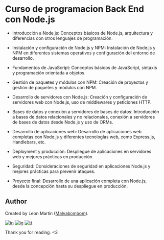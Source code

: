 # Curso de programacion Back End con Node.js

* Introducción a Node.js: Conceptos básicos de Node.js, arquitectura y diferencias con otros lenguajes de programación.

* Instalación y configuración de Node.js y NPM: Instalación de Node.js y NPM en diferentes sistemas operativos y configuración del entorno de desarrollo.

* Fundamentos de JavaScript: Conceptos básicos de JavaScript, sintaxis y programación orientada a objetos.

* Gestión de paquetes y módulos con NPM: Creación de proyectos y gestión de paquetes y módulos con NPM.

* Desarrollo de servidores con Node.js: Creación y configuración de servidores web con Node.js, uso de middlewares y peticiones HTTP.

* Bases de datos y conexión a servidores de bases de datos: Introducción a bases de datos relacionales y no relacionales, conexión a servidores de bases de datos desde Node.js y uso de ORMs.

* Desarrollo de aplicaciones web: Desarrollo de aplicaciones web completas con Node.js y diferentes tecnologías web, como Express.js, Handlebars, etc.

* Deployment y producción: Despliegue de aplicaciones en servidores web y mejores prácticas en producción.

* Seguridad: Consideraciones de seguridad en aplicaciones Node.js y mejores prácticas para prevenir ataques.

* Proyecto final: Desarrollo de una aplicación completa con Node.js, desde la concepción hasta su despliegue en producción.




## Author

Created by Leon Martin ([Malvabombom](https://github.com/malvabombom)).

[![in]][in-link] [![ig]][ig-link] [![tt]][tt-link]

Thank you for reading. <3


[es]: https://img.shields.io/badge/README-Español-red
[ny]: https://api.netlify.com/api/v1/badges/96b2ac8e-9256-4e8c-a504-b8a8c8f247d8/deploy-status
[css3]: https://img.shields.io/badge/CSS3-1572B6?style=for-the-badge&logo=css3&logoColor=white
[html5]: https://img.shields.io/badge/HTML5-E34F26?style=for-the-badge&logo=html5&logoColor=white
[js]: https://img.shields.io/badge/JavaScript-323330?style=for-the-badge&logo=javascript&logoColor=F7DF1E
[vsc]: https://img.shields.io/badge/VSCode-0078D4?style=flat-square&logo=visual%20studio%20code&logoColor=white
[git]: https://img.shields.io/badge/GIT-E44C30?style=flat-square&logo=git&logoColor=white
[ps]: https://img.shields.io/badge/Adobe%20Photoshop-31A8FF?style=flat-square&logo=Adobe%20Photoshop&logoColor=white
[ai]: https://img.shields.io/badge/Adobe%20Illustrator-FF9A00?style=flat-square&logo=adobe%20illustrator&logoColor=white
[fg]: https://img.shields.io/badge/Figma-F24E1E?style=flat-square&logo=figma&logoColor=white
[in]: https://img.shields.io/badge/LinkedIn-0077B5?style=flat-square&logo=linkedin&logoColor=white
[ig]: https://img.shields.io/badge/Instagram-E4405F?style=flat-square&logo=instagram&logoColor=white
[fb]: https://img.shields.io/badge/Facebook-1877F2?style=flat-square&logo=facebook&logoColor=white
[tt]: https://img.shields.io/badge/tiktok-000000?style=flat-square&logo=tiktok&logoColor=white

[as]: https://malvabombom.xyz/
[ny-link]: https://gleaming-basbousa-b25172.netlify.app/ 
[sass]: https://sass-lang.com
[imgl]: https://imagesloaded.desandro.com
[in-link]: https://www.linkedin.com/in/martin-manriquez-899877177/
[ig-link]: https://www.instagram.com/malvabombom/
[tt-link]: https://www.tiktok.com/@malvabombom
